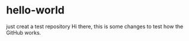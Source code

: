 # hello-world
just creat a test repository
Hi there,
this is some changes to test how the GitHub works.
